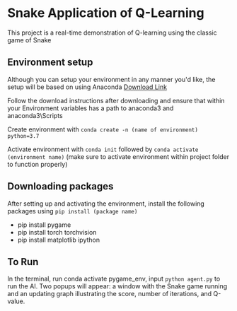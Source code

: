 # Snake Application of Q-Learning
This project is a real-time demonstration of Q-learning using the classic game of Snake
## Environment setup
Although you can setup your environment in any manner you'd like, the setup will be based on using Anaconda [Download Link](https://www.anaconda.com/download)

Follow the download instructions after downloading and ensure that within your Environment variables has a path to anaconda3 and anaconda3\Scripts

Create environment with `conda create -n (name of environment) python=3.7`

Activate environment with `conda init` followed by `conda activate (environment name)`
(make sure to activate environment within project folder to function properly)

## Downloading packages
After setting up and activating the environment, install the following packages using `pip install (package name)`

- pip install pygame
- pip install torch torchvision
- pip install matplotlib ipython

## To Run
In the terminal, run conda activate pygame_env, input `python agent.py` to run the AI. Two popups will appear: a window with the Snake game running and an updating graph illustrating the score, number of iterations, and Q-value.
